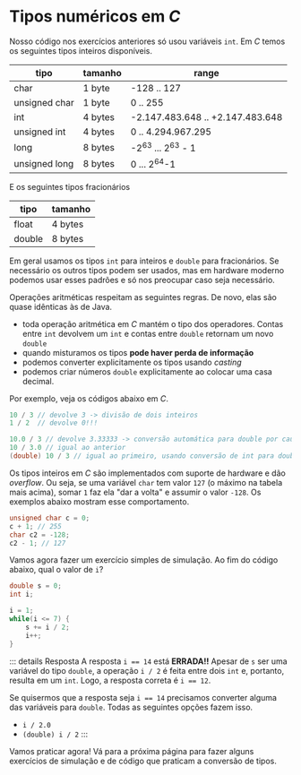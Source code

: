 # Tipos numéricos em *C*

Nosso código nos exercícios anteriores só usou variáveis `int`. Em *C* temos os seguintes tipos inteiros disponíveis.

| tipo          | tamanho | range                                  |
|---------------|---------|----------------------------------------|
| char          | 1 byte  | -128 .. 127                            |
| unsigned char | 1 byte  | 0 .. 255                               |
| int           | 4 bytes | -2.147.483.648 .. +2.147.483.648       |
| unsigned int  | 4 bytes | 0 .. 4.294.967.295                     |
| long          | 8 bytes | -2<sup>63</sup> ... 2<sup>63</sup> - 1 |
| unsigned long | 8 bytes | 0 ... 2<sup>64</sup>-1                 |

E os seguintes tipos fracionários

| tipo   | tamanho |
|--------|---------|
| float  | 4 bytes |
| double | 8 bytes |

Em geral usamos os tipos `int` para inteiros e `double` para fracionários. Se necessário os outros tipos podem ser usados, mas em hardware moderno podemos usar esses padrões e só nos preocupar caso seja necessário. 

Operações aritméticas respeitam as seguintes regras. De novo, elas são quase idênticas às de Java.

* toda operação aritmética em *C* mantém o tipo dos operadores. Contas entre `int` devolvem um `int` e contas entre `double` retornam um novo `double`
* quando misturamos os tipos **pode haver perda de informação**
* podemos converter explicitamente os tipos usando *casting*
* podemos criar números `double` explicitamente ao colocar uma casa decimal.


Por exemplo, veja os códigos abaixo em *C*.

```c
10 / 3 // devolve 3 -> divisão de dois inteiros
1 / 2  // devolve 0!!!

10.0 / 3 // devolve 3.33333 -> conversão automática para double por causa da casa decimal
10 / 3.0 // igual ao anterior
(double) 10 / 3 // igual ao primeiro, usando conversão de int para double via casting
```

Os tipos inteiros em *C* são implementados com suporte de hardware e dão *overflow*. Ou seja, se uma variável `char` tem valor `127` (o máximo na tabela mais acima), somar `1` faz ela "dar a volta" e assumir o valor `-128`.  Os exemplos abaixo mostram esse comportamento. 

```c
unsigned char c = 0;
c + 1; // 255
char c2 = -128;
c2 - 1; // 127
```

Vamos agora fazer um exercício simples de simulação. Ao fim do código abaixo, qual o valor de `i`?

```c
double s = 0;
int i;

i = 1;
while(i <= 7) {
    s += i / 2;
    i++;
}
```

::: details Resposta
A resposta  `i == 14` está **ERRADA!!** Apesar de `s` ser uma variável do tipo `double`, a operação `i / 2` é feita entre dois `int` e, portanto, resulta em um `int`. Logo, a resposta correta é `i == 12`. 

Se quisermos que a resposta seja `i == 14` precisamos converter alguma das variáveis para `double`. Todas as seguintes opções fazem isso.

- `i / 2.0`
- `(double) i / 2`
:::

Vamos praticar agora! Vá para a próxima página para fazer alguns exercícios de simulação e de código que praticam a conversão de tipos.